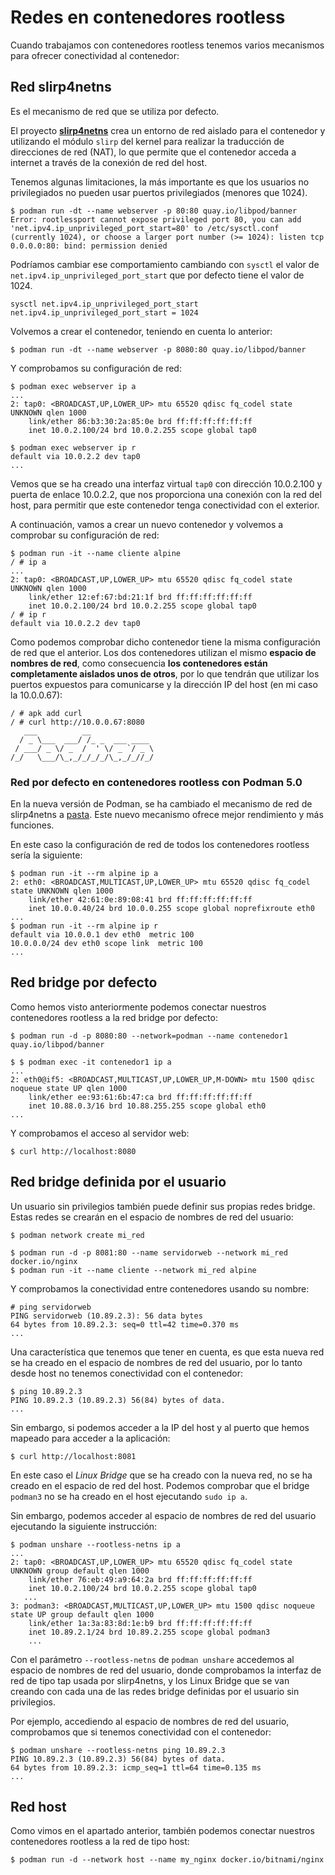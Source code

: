# Redes en contenedores rootless

Cuando trabajamos con contenedores rootless tenemos varios mecanismos para ofrecer conectividad al contenedor:

## Red slirp4netns

Es el mecanismo de red que se utiliza por defecto. 

El proyecto [**slirp4netns**](https://github.com/rootless-containers/slirp4netns) crea un entorno de red aislado para el contenedor y utilizando el módulo `slirp` del kernel para realizar la traducción de direcciones de red (NAT), lo que permite que el contenedor acceda a internet a través de la conexión de red del host.

Tenemos algunas limitaciones, la más importante es que los usuarios no privilegiados no pueden usar puertos privilegiados (menores que 1024). 

```
$ podman run -dt --name webserver -p 80:80 quay.io/libpod/banner
Error: rootlessport cannot expose privileged port 80, you can add 'net.ipv4.ip_unprivileged_port_start=80' to /etc/sysctl.conf (currently 1024), or choose a larger port number (>= 1024): listen tcp 0.0.0.0:80: bind: permission denied
```

Podríamos cambiar ese comportamiento cambiando con `sysctl` el valor de `net.ipv4.ip_unprivileged_port_start` que por defecto tiene el valor de 1024.

```
sysctl net.ipv4.ip_unprivileged_port_start
net.ipv4.ip_unprivileged_port_start = 1024
```

Volvemos a crear el contenedor, teniendo en cuenta lo anterior:

```
$ podman run -dt --name webserver -p 8080:80 quay.io/libpod/banner
```

Y comprobamos su configuración de red:

```
$ podman exec webserver ip a
...
2: tap0: <BROADCAST,UP,LOWER_UP> mtu 65520 qdisc fq_codel state UNKNOWN qlen 1000
    link/ether 86:b3:30:2a:85:0e brd ff:ff:ff:ff:ff:ff
    inet 10.0.2.100/24 brd 10.0.2.255 scope global tap0

$ podman exec webserver ip r
default via 10.0.2.2 dev tap0 
...
```
Vemos que se ha creado una interfaz virtual `tap0` con dirección 10.0.2.100 y puerta de enlace 10.0.2.2, que nos proporciona una conexión con la red del host, para permitir que este contenedor tenga conectividad con el exterior.

A continuación, vamos a crear un nuevo contenedor y volvemos a comprobar su configuración de red:

```
$ podman run -it --name cliente alpine
/ # ip a
...
2: tap0: <BROADCAST,UP,LOWER_UP> mtu 65520 qdisc fq_codel state UNKNOWN qlen 1000
    link/ether 12:ef:67:bd:21:1f brd ff:ff:ff:ff:ff:ff
    inet 10.0.2.100/24 brd 10.0.2.255 scope global tap0
/ # ip r
default via 10.0.2.2 dev tap0 
```

Como podemos comprobar dicho contenedor tiene la misma configuración de red que el anterior. Los dos contenedores utilizan el mismo **espacio de nombres de red**, como consecuencia **los contenedores están completamente aislados unos de otros**, por lo que tendrán que utilizar los puertos expuestos para comunicarse y la dirección IP del host (en mi caso la 10.0.0.67):

```
/ # apk add curl
/ # curl http://10.0.0.67:8080
   ___          __              
  / _ \___  ___/ /_ _  ___ ____ 
 / ___/ _ \/ _  /  ' \/ _ `/ _ \
/_/   \___/\_,_/_/_/_/\_,_/_//_/
```

### Red por defecto en contenedores rootless con Podman 5.0

En la nueva versión de Podman, se ha cambiado el mecanismo de red de slirp4netns a [pasta](https://passt.top/passt/about/#pasta-pack-a-subtle-tap-abstraction). Este nuevo mecanismo ofrece mejor rendimiento y más funciones.

En este caso la configuración de red de todos los contenedores rootless sería la siguiente:

```
$ podman run -it --rm alpine ip a
2: eth0: <BROADCAST,MULTICAST,UP,LOWER_UP> mtu 65520 qdisc fq_codel state UNKNOWN qlen 1000
    link/ether 42:61:0e:89:08:41 brd ff:ff:ff:ff:ff:ff
    inet 10.0.0.40/24 brd 10.0.0.255 scope global noprefixroute eth0
...
$ podman run -it --rm alpine ip r
default via 10.0.0.1 dev eth0  metric 100 
10.0.0.0/24 dev eth0 scope link  metric 100 
...
```

## Red bridge por defecto

Como hemos visto anteriormente podemos conectar nuestros contenedores rootless a la red bridge por defecto:

```
$ podman run -d -p 8080:80 --network=podman --name contenedor1 quay.io/libpod/banner

$ $ podman exec -it contenedor1 ip a
...
2: eth0@if5: <BROADCAST,MULTICAST,UP,LOWER_UP,M-DOWN> mtu 1500 qdisc noqueue state UP qlen 1000
    link/ether ee:93:61:6b:47:ca brd ff:ff:ff:ff:ff:ff
    inet 10.88.0.3/16 brd 10.88.255.255 scope global eth0
...
```

Y comprobamos el acceso al servidor web:

```
$ curl http://localhost:8080
```

## Red bridge definida por el usuario

Un usuario sin privilegios también puede definir sus propias redes bridge. Estas redes se crearán en el espacio de nombres de red del usuario:

```
$ podman network create mi_red

$ podman run -d -p 8081:80 --name servidorweb --network mi_red docker.io/nginx
$ podman run -it --name cliente --network mi_red alpine
```

Y comprobamos la conectividad entre contenedores usando su nombre:

```
# ping servidorweb
PING servidorweb (10.89.2.3): 56 data bytes
64 bytes from 10.89.2.3: seq=0 ttl=42 time=0.370 ms
...
```
Una característica que tenemos que tener en cuenta, es que esta nueva red se ha creado en el espacio de nombres de red del usuario, por lo tanto desde host no tenemos conectividad con el contenedor:

```
$ ping 10.89.2.3
PING 10.89.2.3 (10.89.2.3) 56(84) bytes of data.
...
```

Sin embargo, si podemos acceder a la IP del host y al puerto que hemos mapeado para acceder a la aplicación:

```
$ curl http://localhost:8081
```

En este caso el *Linux Bridge* que se ha creado con la nueva red, no se ha creado en el espacio de red del host. Podemos comprobar que el bridge `podman3` no se ha creado en el host ejecutando `sudo ip a`.

Sin embargo, podemos acceder al espacio de nombres de red del usuario ejecutando la siguiente instrucción:

```
$ podman unshare --rootless-netns ip a
...
2: tap0: <BROADCAST,UP,LOWER_UP> mtu 65520 qdisc fq_codel state UNKNOWN group default qlen 1000
    link/ether 76:eb:49:a9:64:2a brd ff:ff:ff:ff:ff:ff
    inet 10.0.2.100/24 brd 10.0.2.255 scope global tap0
   ...
3: podman3: <BROADCAST,MULTICAST,UP,LOWER_UP> mtu 1500 qdisc noqueue state UP group default qlen 1000
    link/ether 1a:3a:83:8d:1e:b9 brd ff:ff:ff:ff:ff:ff
    inet 10.89.2.1/24 brd 10.89.2.255 scope global podman3
    ...
```

Con el parámetro `--rootless-netns` de `podman unshare` accedemos al espacio de nombres de red del usuario, donde comprobamos la interfaz de red de tipo tap usada por slirp4netns, y los Linux Bridge que se van creando con cada una de las redes bridge definidas por el usuario sin privilegios.

Por ejemplo, accediendo al espacio de nombres de red del usuario, comprobamos que si tenemos conectividad con el contenedor:

```
$ podman unshare --rootless-netns ping 10.89.2.3
PING 10.89.2.3 (10.89.2.3) 56(84) bytes of data.
64 bytes from 10.89.2.3: icmp_seq=1 ttl=64 time=0.135 ms
...
```


## Red host

Como vimos en el apartado anterior, también podemos conectar nuestros contenedores rootless a la red de tipo host:

```
$ podman run -d --network host --name my_nginx docker.io/bitnami/nginx
```
